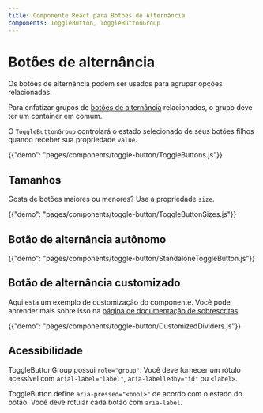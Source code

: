 ```yaml
---
title: Componente React para Botões de Alternância
components: ToggleButton, ToggleButtonGroup
---
```


# Botões de alternância

<p class="description">Os botões de alternância podem ser usados para agrupar opções relacionadas.</p>

Para enfatizar grupos de [botões de alternância](https://material.io/design/components/buttons.html#toggle-button) relacionados, o grupo deve ter um container em comum.

O `ToggleButtonGroup` controlará o estado selecionado de seus botões filhos quando receber sua propriedade `value`.

{{"demo": "pages/components/toggle-button/ToggleButtons.js"}}

## Tamanhos

Gosta de botões maiores ou menores? Use a propriedade `size`.

{{"demo": "pages/components/toggle-button/ToggleButtonSizes.js"}}

## Botão de alternância autônomo

{{"demo": "pages/components/toggle-button/StandaloneToggleButton.js"}}

## Botão de alternância customizado

Aqui esta um exemplo de customização do componente. Você pode aprender mais sobre isso na [página de documentação de sobrescritas](/customization/components/).

{{"demo": "pages/components/toggle-button/CustomizedDividers.js"}}

## Acessibilidade

ToggleButtonGroup possui `role="group"`. Você deve fornecer um rótulo acessível com `arial-label="label"`, `aria-labelledby="id"` ou `<label>`.

ToggleButton define `aria-pressed="<bool>"` de acordo com o estado do botão. Você deve rotular cada botão com `aria-label`.